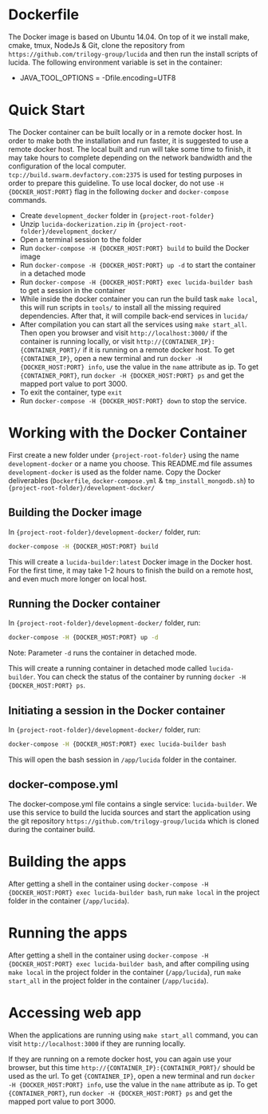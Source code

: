 # Dockerfile

The Docker image is based on Ubuntu 14.04. On top of it we install make, cmake, tmux,
NodeJs & Git, clone the repository from `https://github.com/trilogy-group/lucida` and then run the install scripts of lucida.
The following environment variable is set in the container:

- JAVA_TOOL_OPTIONS = -Dfile.encoding=UTF8

# Quick Start

  The Docker container can be built locally or in a remote docker host. In order to make both the installation and
  run faster, it is suggested to use a remote docker host. The local built and run will take some time to finish, it may
  take hours to complete depending on the network bandwidth and the configuration of the local computer.
  `tcp://build.swarm.devfactory.com:2375` is used for testing purposes in order to prepare this guideline.
  To use local docker, do not use `-H {DOCKER_HOST:PORT}` flag in the following `docker` and `docker-compose` commands.

- Create `development_docker` folder in `{project-root-folder}`
- Unzip `lucida-dockerization.zip` in `{project-root-folder}/development_docker/`
- Open a terminal session to the folder
- Run `docker-compose -H {DOCKER_HOST:PORT} build` to build the Docker image
- Run `docker-compose -H {DOCKER_HOST:PORT} up -d` to start the container in a detached mode
- Run `docker-compose -H {DOCKER_HOST:PORT} exec lucida-builder bash` to get a session in the container
- While inside the docker container you can run the build task `make local`, this will run scripts in `tools/` to install
  all the missing required dependencies. After that, it will compile back-end services in `lucida/`
- After compilation you can start all the services using `make start_all`. Then open you browser and visit `http://localhost:3000/`
  if the container is running locally, or visit `http://{CONTAINER_IP}:{CONTAINER_PORT}/` if it is running on a remote
  docker host. To get `{CONTAINER_IP}`, open a new terminal and run `docker -H {DOCKER_HOST:PORT} info`, use the value in the `name` attribute as ip.
  To get `{CONTAINER_PORT}`, run `docker -H {DOCKER_HOST:PORT} ps` and get the mapped port value to port 3000.
- To exit the container, type `exit`
- Run `docker-compose -H {DOCKER_HOST:PORT} down` to stop the service.


# Working with the Docker Container

First create a new folder under `{project-root-folder}` using the name `development-docker`
or a name you choose. This README.md file assumes `development-docker` is used as the folder name.
Copy the Docker deliverables (`Dockerfile`, `docker-compose.yml` & `tmp_install_mongodb.sh`) to
`{project-root-folder}/development-docker/`

## Building the Docker image

In `{project-root-folder}/development-docker/` folder, run:

```bash
docker-compose -H {DOCKER_HOST:PORT} build
```

This will create a `lucida-builder:latest` Docker image in the Docker host. For the first time,
it may take 1-2 hours to finish the build on a remote host, and even much more longer on local host.

## Running the Docker container

In `{project-root-folder}/development-docker/` folder, run:

```bash
docker-compose -H {DOCKER_HOST:PORT} up -d
```

Note: Parameter `-d` runs the container in detached mode.

This will create a running container in detached mode called `lucida-builder`.
You can check the status of the container by running `docker -H {DOCKER_HOST:PORT} ps`.

## Initiating a session in the Docker container

In `{project-root-folder}/development-docker/` folder, run:

```bash
docker-compose -H {DOCKER_HOST:PORT} exec lucida-builder bash
```

This will open the bash session in `/app/lucida` folder in the container.

## docker-compose.yml

The docker-compose.yml file contains a single service: `lucida-builder`.
We use this service to build the lucida sources and start the application using the git repository `https://github.com/trilogy-group/lucida`
which is cloned during the container build.

# Building the apps

After getting a shell in the container using `docker-compose -H {DOCKER_HOST:PORT} exec lucida-builder bash`,
run `make local` in the project folder in the container (`/app/lucida`).

# Running the apps

After getting a shell in the container using `docker-compose -H {DOCKER_HOST:PORT} exec lucida-builder bash`,
and after compiling using `make local` in the project folder in the container (`/app/lucida`),
run `make start_all` in the project folder in the container (`/app/lucida`).

# Accessing web app

When the applications are running using `make start_all` command, you can visit `http://localhost:3000` if they
are running locally.

If they are running on a remote docker host, you can again use your browser, but this time `http://{CONTAINER_IP}:{CONTAINER_PORT}/`
should be used as the url. To get `{CONTAINER_IP}`, open a new terminal and run `docker -H {DOCKER_HOST:PORT} info`,
use the value in the `name` attribute as ip. To get `{CONTAINER_PORT}`, run `docker -H {DOCKER_HOST:PORT} ps`
and get the mapped port value to port 3000.